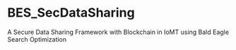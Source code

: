 # BES_SecDataSharing
A Secure Data Sharing Framework with Blockchain in IoMT using Bald Eagle Search Optimization 
